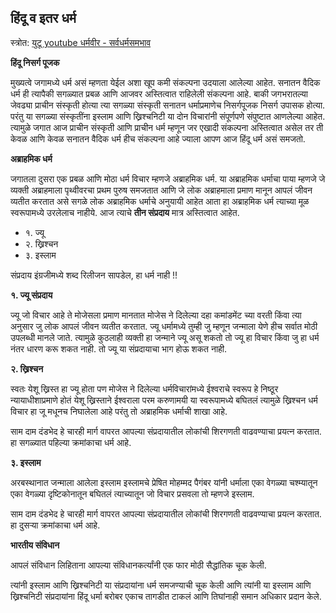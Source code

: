
## हिंदू व इतर धर्म

स्त्रोत: [युटू youtube धर्मवीर - सर्वधर्मसमभाव](https://www.youtube.com/watch?v=oDt-02g-p7k)

**हिंदू निसर्ग पूजक**

मुख्यत्वे जगामध्ये धर्म असं म्हणता येईल अशा खूप कमी संकल्पना उदयाला आलेल्या आहेत. सनातन वैदिक धर्म ही त्यापैकी सगळ्यात प्रबळ आणि आजवर अस्तित्वात राहिलेली संकल्पना आहे. बाकी जगभरातल्या जेवढ्या प्राचीन संस्कृती होत्या त्या सगळ्या संस्कृती सनातन धर्माप्रमाणेच निसर्गपूजक निसर्ग उपासक होत्या. परंतु या सगळ्या संस्कृतींना इस्लाम आणि ख्रिश्चनिटी या दोन विचारांनी संपूर्णपणे संपुष्टात आणलेल्या आहेत. त्यामुळे जगात आज प्राचीन संस्कृती आणि प्राचीन धर्म म्हणून जर एखादी संकल्पना अस्तित्वात असेल तर ती केवळ आणि केवळ सनातन वैदिक धर्म हीच संकल्पना आहे ज्याला आपण आज हिंदू धर्म असं समजतो.

**अब्राहमिक धर्म**

जगातला दुसरा एक प्रबळ आणि मोठा धर्म विचार म्हणजे अब्राहमिक धर्म. या अब्राहमिक धर्माचा पाया म्हणजे जे व्यक्ती अब्राहमाला पृथ्वीवरचा प्रथम पुरुष समजतात आणि जे लोक अब्राहमाला प्रमाण मानून आपलं जीवन व्यतीत करतात असे सगळे लोक अब्राहमिक धर्माचे अनुयायी आहेत आता हा अब्राहमिक धर्म त्याच्या मूळ स्वरूपामध्ये उरलेलाच नाहीये. आज त्याचे **तीन संप्रदाय** मात्र अस्तित्वात आहेत.

- १. ज्यू
- २. ख्रिश्चन
- ३. इस्लाम

संप्रदाय इंग्रजीमध्ये शब्द रिलीजन सापडेल, हा धर्म नाही !!

**१. ज्यू संप्रदाय**

ज्यू जो विचार आहे ते मोजेसला प्रमाण मानतात मोजेस ने दिलेल्या दहा कमांडमेंट च्या वरती किंवा त्या अनुसार जु लोक आपलं जीवन व्यतीत करतात. ज्यू धर्मामध्ये तुम्ही जु म्हणून जन्माला येणे हीच सर्वात मोठी उपलब्धी मानले जाते. त्यामुळे कुठलाही व्यक्ती हा जन्माने ज्यू असू शकतो तो ज्यू हा विचार किंवा जु हा धर्म नंतर धारण करू शकत नाही. तो ज्यू या संप्रदायाचा भाग होऊ शकत नाही.


**२. ख्रिश्चन**

स्वतः येशू ख्रिस्त हा ज्यू होता पण मोजेस ने दिलेल्या धर्मविचारांमध्ये ईश्वराचे स्वरूप हे निष्ठूर न्यायाधीशाप्रमाणे होतं येशू ख्रिस्ताने ईश्वराला परम करुणामयी या स्वरूपामध्ये बघितलं त्यामुळे ख्रिश्चन धर्म विचार हा जू मधूनच निघालेला आहे परंतु तो अब्राहमिक धर्माची शाखा आहे.

साम दाम दंडभेद हे चारही मार्ग वापरत आपल्या संप्रदायातील लोकांची शिरगणती वाढवण्याचा प्रयत्न करतात. हा सगळ्यात पहिल्या क्रमांकाचा धर्म आहे.



**३. इस्लाम**

अरबस्थानात जन्माला आलेला इस्लाम इस्लामचे प्रेषित मोहम्मद पैगंबर यांनी धर्माला एका वेगळ्या चश्म्यातून एका वेगळ्या दृष्टिकोनातून बघितलं त्याच्यातून जो विचार प्रसवला तो म्हणजे इस्लाम.

साम दाम दंडभेद हे चारही मार्ग वापरत आपल्या संप्रदायातील लोकांची शिरगणती वाढवण्याचा प्रयत्न करतात. हा दुसऱ्या क्रमांकाचा धर्म आहे.


**भारतीय संविधान**

आपलं संविधान लिहिताना आपल्या संविधानकर्त्यांनी एक फार मोठी सैद्धांतिक चूक केली.

त्यांनी इस्लाम आणि ख्रिश्चनिटी या संप्रदायांना धर्म समजण्याची चूक केली आणि त्यांनी या इस्लाम आणि ख्रिश्चनिटी संप्रदायांना हिंदू धर्मा बरोबर एकाच तागडीत टाकलं आणि तिघांनाही समान अधिकार प्रदान केले. 

